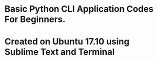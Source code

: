 # Basic Python CLI Application Codes For Beginners.
# Created on Ubuntu 17.10 using Sublime Text and Terminal
